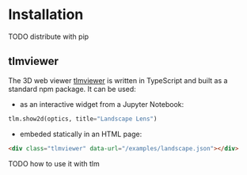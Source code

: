 # Installation

TODO distribute with pip

## tlmviewer

The 3D web viewer [tlmviewer](https://github.com/victorpoughon/tlmviewer) is written in TypeScript and built as a standard npm package. It can be used:

* as an interactive widget from a Jupyter Notebook:

```python title="python"
tlm.show2d(optics, title="Landscape Lens")
```

* embeded statically in an HTML page:

```html title="HTML"
<div class="tlmviewer" data-url="/examples/landscape.json"></div>
```

TODO how to use it with tlm
